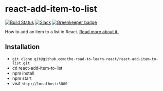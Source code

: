# react-add-item-to-list

[![Build Status](https://travis-ci.org/the-road-to-learn-react/react-add-item-to-list.svg?branch=master)](https://travis-ci.org/the-road-to-learn-react/react-add-item-to-list) [![Slack](https://slack-the-road-to-learn-react.wieruch.com/badge.svg)](https://slack-the-road-to-learn-react.wieruch.com/) [![Greenkeeper badge](https://badges.greenkeeper.io/the-road-to-learn-react/react-add-item-to-list.svg)](https://greenkeeper.io/)

How to add an item to a list in React. [Read more about it.](https://www.robinwieruch.de/react-add-item-to-list)

## Installation

- `git clone git@github.com:the-road-to-learn-react/react-add-item-to-list.git`
- cd react-add-item-to-list
- npm install
- npm start
- visit `http://localhost:3000`
